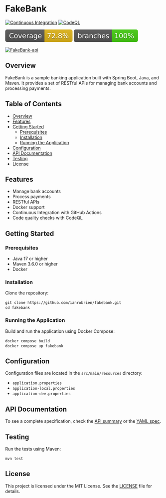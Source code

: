 # FakeBank

[![Continuous Integration](https://github.com/ianrobrien/fakebank/actions/workflows/ci.yaml/badge.svg?branch=main)](https://github.com/ianrobrien/fakebank/actions/workflows/ci.yaml)
[![CodeQL](https://github.com/ianrobrien/fakebank/actions/workflows/codeql.yml/badge.svg)](https://github.com/ianrobrien/fakebank/actions/workflows/codeql.yml)

[![Coverage](.github/badges/jacoco.svg)](https://www.ianrobrien.dev/fakebank/coverage)
[![Coverage](.github/badges/branches.svg)](https://www.ianrobrien.dev/fakebank/coverage)

[![FakeBank-api](https://img.shields.io/badge/fakebank--api-4c8eca)](https://ianrobrien.dev/fakebank/api)

## Overview

FakeBank is a sample banking application built with Spring Boot, Java, and
Maven. It provides a set of RESTful APIs for managing bank accounts and
processing payments.

## Table of Contents

- [Overview](#overview)
- [Features](#features)
- [Getting Started](#getting-started)
  - [Prerequisites](#prerequisites)
  - [Installation](#installation)
  - [Running the Application](#running-the-application)
- [Configuration](#configuration)
- [API Documentation](#api-documentation)
- [Testing](#testing)
- [License](#license)

## Features

- Manage bank accounts
- Process payments
- RESTful APIs
- Docker support
- Continuous Integration with GitHub Actions
- Code quality checks with CodeQL

## Getting Started

### Prerequisites

- Java 17 or higher
- Maven 3.6.0 or higher
- Docker

### Installation

Clone the repository:

```shell
git clone https://github.com/ianrobrien/fakebank.git
cd fakebank
```

### Running the Application

Build and run the application using Docker Compose:

```shell
docker compose build
docker compose up fakebank
```

## Configuration

Configuration files are located in the `src/main/resources` directory:

- `application.properties`
- `application-local.properties`
- `application-dev.properties`

## API Documentation

To see a complete specification, check the [API summary](https://www.ianrobrien.dev/fakebank/api)
or the [YAML spec](docs/api/fakebank.api.yaml).

## Testing

Run the tests using Maven:

```shell
mvn test
```

## License

This project is licensed under the MIT License. See the [LICENSE](LICENSE) file
for details.
